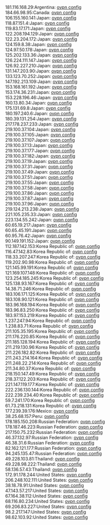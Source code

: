 181.116.168.29:Argentina: [ovpn config](vpn/181_116_168_29.ovpn)  
184.66.98.95:Canada: [ovpn config](vpn/184_66_98_95.ovpn)  
106.155.160.141:Japan: [ovpn config](vpn/106_155_160_141.ovpn)  
118.87.151.4:Japan: [ovpn config](vpn/118_87_151_4.ovpn)  
119.83.17.171:Japan: [ovpn config](vpn/119_83_17_171.ovpn)  
122.208.194.129:Japan: [ovpn config](vpn/122_208_194_129.ovpn)  
122.23.204.172:Japan: [ovpn config](vpn/122_23_204_172.ovpn)  
124.159.8.38:Japan: [ovpn config](vpn/124_159_8_38.ovpn)  
124.97.50.178:Japan: [ovpn config](vpn/124_97_50_178.ovpn)  
125.202.133.36:Japan: [ovpn config](vpn/125_202_133_36.ovpn)  
126.224.111.147:Japan: [ovpn config](vpn/126_224_111_147.ovpn)  
126.92.227.210:Japan: [ovpn config](vpn/126_92_227_210.ovpn)  
131.147.203.90:Japan: [ovpn config](vpn/131_147_203_90.ovpn)  
133.123.70.252:Japan: [ovpn config](vpn/133_123_70_252.ovpn)  
147.192.213.109:Japan: [ovpn config](vpn/147_192_213_109.ovpn)  
153.168.161.192:Japan: [ovpn config](vpn/153_168_161_192.ovpn)  
153.174.36.231:Japan: [ovpn config](vpn/153_174_36_231.ovpn)  
153.228.196.46:Japan: [ovpn config](vpn/153_228_196_46.ovpn)  
160.13.80.34:Japan: [ovpn config](vpn/160_13_80_34.ovpn)  
175.131.69.8:Japan: [ovpn config](vpn/175_131_69_8.ovpn)  
180.197.240.6:Japan: [ovpn config](vpn/180_197_240_6.ovpn)  
180.39.131.254:Japan: [ovpn config](vpn/180_39_131_254.ovpn)  
217.178.237.233:Japan: [ovpn config](vpn/217_178_237_233.ovpn)  
219.100.37.104:Japan: [ovpn config](vpn/219_100_37_104.ovpn)  
219.100.37.105:Japan: [ovpn config](vpn/219_100_37_105.ovpn)  
219.100.37.107:Japan: [ovpn config](vpn/219_100_37_107.ovpn)  
219.100.37.13:Japan: [ovpn config](vpn/219_100_37_13.ovpn)  
219.100.37.177:Japan: [ovpn config](vpn/219_100_37_177.ovpn)  
219.100.37.182:Japan: [ovpn config](vpn/219_100_37_182.ovpn)  
219.100.37.19:Japan: [ovpn config](vpn/219_100_37_19.ovpn)  
219.100.37.31:Japan: [ovpn config](vpn/219_100_37_31.ovpn)  
219.100.37.49:Japan: [ovpn config](vpn/219_100_37_49.ovpn)  
219.100.37.51:Japan: [ovpn config](vpn/219_100_37_51.ovpn)  
219.100.37.55:Japan: [ovpn config](vpn/219_100_37_55.ovpn)  
219.100.37.58:Japan: [ovpn config](vpn/219_100_37_58.ovpn)  
219.100.37.86:Japan: [ovpn config](vpn/219_100_37_86.ovpn)  
219.100.37.87:Japan: [ovpn config](vpn/219_100_37_87.ovpn)  
219.100.37.96:Japan: [ovpn config](vpn/219_100_37_96.ovpn)  
219.124.213.238:Japan: [ovpn config](vpn/219_124_213_238.ovpn)  
221.105.235.33:Japan: [ovpn config](vpn/221_105_235_33.ovpn)  
223.134.55.242:Japan: [ovpn config](vpn/223_134_55_242.ovpn)  
60.65.19.217:Japan: [ovpn config](vpn/60_65_19_217.ovpn)  
60.65.45.191:Japan: [ovpn config](vpn/60_65_45_191.ovpn)  
60.95.76.42:Japan: [ovpn config](vpn/60_95_76_42.ovpn)  
90.149.191.152:Japan: [ovpn config](vpn/90_149_191_152.ovpn)  
112.187.142.153:Korea Republic of: [ovpn config](vpn/112_187_142_153.ovpn)  
116.47.142.83:Korea Republic of: [ovpn config](vpn/116_47_142_83.ovpn)  
118.33.207.247:Korea Republic of: [ovpn config](vpn/118_33_207_247.ovpn)  
119.202.90.98:Korea Republic of: [ovpn config](vpn/119_202_90_98.ovpn)  
121.145.99.191:Korea Republic of: [ovpn config](vpn/121_145_99_191.ovpn)  
121.169.107.148:Korea Republic of: [ovpn config](vpn/121_169_107_148.ovpn)  
123.254.185.245:Korea Republic of: [ovpn config](vpn/123_254_185_245.ovpn)  
125.138.93.167:Korea Republic of: [ovpn config](vpn/125_138_93_167.ovpn)  
14.38.71.246:Korea Republic of: [ovpn config](vpn/14_38_71_246.ovpn)  
183.106.171.125:Korea Republic of: [ovpn config](vpn/183_106_171_125.ovpn)  
183.108.90.121:Korea Republic of: [ovpn config](vpn/183_108_90_121.ovpn)  
183.96.168.194:Korea Republic of: [ovpn config](vpn/183_96_168_194.ovpn)  
183.96.83.250:Korea Republic of: [ovpn config](vpn/183_96_83_250.ovpn)  
183.97.153.219:Korea Republic of: [ovpn config](vpn/183_97_153_219.ovpn)  
1.237.247.94:Korea Republic of: [ovpn config](vpn/1_237_247_94.ovpn)  
1.238.83.71:Korea Republic of: [ovpn config](vpn/1_238_83_71.ovpn)  
211.105.35.195:Korea Republic of: [ovpn config](vpn/211_105_35_195.ovpn)  
211.176.220.85:Korea Republic of: [ovpn config](vpn/211_176_220_85.ovpn)  
211.185.128.194:Korea Republic of: [ovpn config](vpn/211_185_128_194.ovpn)  
211.219.130.96:Korea Republic of: [ovpn config](vpn/211_219_130_96.ovpn)  
211.226.182.82:Korea Republic of: [ovpn config](vpn/211_226_182_82.ovpn)  
211.243.214.164:Korea Republic of: [ovpn config](vpn/211_243_214_164.ovpn)  
211.248.22.214:Korea Republic of: [ovpn config](vpn/211_248_22_214.ovpn)  
211.34.80.37:Korea Republic of: [ovpn config](vpn/211_34_80_37.ovpn)  
218.150.147.49:Korea Republic of: [ovpn config](vpn/218_150_147_49.ovpn)  
218.37.122.203:Korea Republic of: [ovpn config](vpn/218_37_122_203.ovpn)  
221.147.119.177:Korea Republic of: [ovpn config](vpn/221_147_119_177.ovpn)  
222.236.130.144:Korea Republic of: [ovpn config](vpn/222_236_130_144.ovpn)  
222.239.234.40:Korea Republic of: [ovpn config](vpn/222_239_234_40.ovpn)  
59.7.241.170:Korea Republic of: [ovpn config](vpn/59_7_241_170.ovpn)  
61.73.218.131:Korea Republic of: [ovpn config](vpn/61_73_218_131.ovpn)  
177.239.39.176:Mexico: [ovpn config](vpn/177_239_39_176.ovpn)  
38.25.68.157:Peru: [ovpn config](vpn/38_25_68_157.ovpn)  
178.185.150.208:Russian Federation: [ovpn config](vpn/178_185_150_208.ovpn)  
178.187.46.223:Russian Federation: [ovpn config](vpn/178_187_46_223.ovpn)  
217.150.75.232:Russian Federation: [ovpn config](vpn/217_150_75_232.ovpn)  
46.37.132.97:Russian Federation: [ovpn config](vpn/46_37_132_97.ovpn)  
46.38.31.6:Russian Federation: [ovpn config](vpn/46_38_31_6.ovpn)  
82.162.121.177:Russian Federation: [ovpn config](vpn/82_162_121_177.ovpn)  
94.245.135.47:Russian Federation: [ovpn config](vpn/94_245_135_47.ovpn)  
49.228.103.81:Thailand: [ovpn config](vpn/49_228_103_81.ovpn)  
49.228.98.222:Thailand: [ovpn config](vpn/49_228_98_222.ovpn)  
58.136.57.43:Thailand: [ovpn config](vpn/58_136_57_43.ovpn)  
172.91.178.244:United States: [ovpn config](vpn/172_91_178_244.ovpn)  
206.248.102.111:United States: [ovpn config](vpn/206_248_102_111.ovpn)  
38.18.78.91:United States: [ovpn config](vpn/38_18_78_91.ovpn)  
47.143.57.217:United States: [ovpn config](vpn/47_143_57_217.ovpn)  
67.164.38.112:United States: [ovpn config](vpn/67_164_38_112.ovpn)  
68.116.80.234:United States: [ovpn config](vpn/68_116_80_234.ovpn)  
69.206.83.227:United States: [ovpn config](vpn/69_206_83_227.ovpn)  
98.2.217.147:United States: [ovpn config](vpn/98_2_217_147.ovpn)  
98.62.103.92:United States: [ovpn config](vpn/98_62_103_92.ovpn)  
